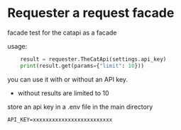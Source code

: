 # Requester a request facade

facade test for the catapi as a facade

usage:
``` python
    result = requester.TheCatApi(settings.api_key)
    print(result.get(params={"limit": 10}))
```

you can use it with or without an API key.
- without results are limited to 10

store an api key in a .env file in the main directory

``` .env
API_KEY=xxxxxxxxxxxxxxxxxxxxxxxxx
```
